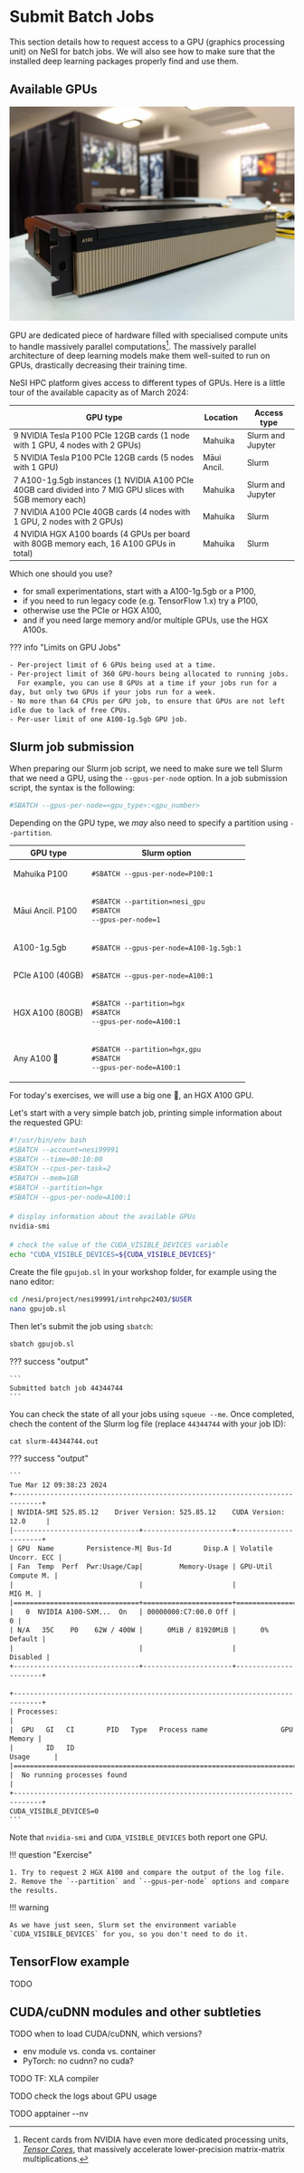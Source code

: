 # Submit Batch Jobs

This section details how to request access to a GPU (graphics processing unit) on NeSI for batch jobs.
We will also see how to make sure that the installed deep learning packages properly find and use them.

## Available GPUs

![](imgs/a100.jpg)

GPU are dedicated piece of hardware filled with specialised compute units to handle massively parallel computations[^1].
The massively parallel architecture of deep learning models make them well-suited to run on GPUs, drastically decreasing their training time.

[^1]: Recent cards from NVIDIA have even more dedicated processing units, *[Tensor Cores](https://www.nvidia.com/en-us/data-center/tensor-cores/)*, that massively accelerate lower-precision matrix-matrix multiplications.

NeSI HPC platform gives access to different types of GPUs.
Here is a little tour of the available capacity as of March 2024:

GPU type | Location | Access type
---------|----------|------------
9 NVIDIA Tesla P100 PCIe 12GB cards (1 node with 1 GPU, 4 nodes with 2 GPUs) | Mahuika | Slurm and Jupyter
5 NVIDIA Tesla P100 PCIe 12GB cards (5 nodes with 1 GPU) | Māui Ancil. | Slurm
7 A100-1g.5gb instances (1 NVIDIA A100 PCIe 40GB card divided into 7 MIG GPU slices with 5GB memory each)| Mahuika | Slurm and Jupyter
7 NVIDIA A100 PCIe 40GB cards (4 nodes with 1 GPU, 2 nodes with 2 GPUs) | Mahuika | Slurm
4 NVIDIA HGX A100 boards (4 GPUs per board with 80GB memory each, 16 A100 GPUs in total)| Mahuika | Slurm

Which one should you use?

- for small experimentations, start with a A100-1g.5gb or a P100,
- if you need to run legacy code (e.g. TensorFlow 1.x) try a P100,
- otherwise use the PCIe or HGX A100,
- and if you need large memory and/or multiple GPUs, use the HGX A100s.

??? info "Limits on GPU Jobs"

    - Per-project limit of 6 GPUs being used at a time.
    - Per-project limit of 360 GPU-hours being allocated to running jobs.
      For example, you can use 8 GPUs at a time if your jobs run for a day, but only two GPUs if your jobs run for a week.
    - No more than 64 CPUs per GPU job, to ensure that GPUs are not left idle due to lack of free CPUs.
    - Per-user limit of one A100-1g.5gb GPU job.

## Slurm job submission

When preparing our Slurm job script, we need to make sure we tell Slurm that we need a GPU, using
the `--gpus-per-node` option.
In a job submission script, the syntax is the following:

```bash
#SBATCH --gpus-per-node=<gpu_type>:<gpu_number>
```

Depending on the GPU type, we *may* also need to specify a partition using `--partition`.

GPU type | Slurm option
---------|-------------
Mahuika P100 | <pre><code>#SBATCH --gpus-per-node=P100:1</code></pre>
Māui Ancil. P100 | <pre><code>#SBATCH --partition=nesi_gpu<br>#SBATCH --gpus-per-node=1</code></pre>
A100-1g.5gb | <pre><code>#SBATCH --gpus-per-node=A100-1g.5gb:1</code></pre>
PCIe A100 (40GB) | <pre><code>#SBATCH --gpus-per-node=A100:1</code></pre>
HGX A100 (80GB) | <pre><code>#SBATCH --partition=hgx<br>#SBATCH --gpus-per-node=A100:1</code></pre>
Any A100 🚀 | <pre><code>#SBATCH --partition=hgx,gpu<br>#SBATCH --gpus-per-node=A100:1</code></pre>

For today's exercises, we will use a big one 🤯, an HGX A100 GPU.

Let's start with a very simple batch job, printing simple information about the requested GPU:

```bash title="gpujob.sl" linenums="1"
#!/usr/bin/env bash
#SBATCH --account=nesi99991
#SBATCH --time=00:10:00
#SBATCH --cpus-per-task=2
#SBATCH --mem=1GB
#SBATCH --partition=hgx
#SBATCH --gpus-per-node=A100:1

# display information about the available GPUs
nvidia-smi

# check the value of the CUDA_VISIBLE_DEVICES variable
echo "CUDA_VISIBLE_DEVICES=${CUDA_VISIBLE_DEVICES}"
```

Create the file `gpujob.sl` in your workshop folder, for example using the nano editor:

```bash
cd /nesi/project/nesi99991/introhpc2403/$USER
nano gpujob.sl
```

Then let's submit the job using `sbatch`:

```bash
sbatch gpujob.sl
```

??? success "output"

    ```
    Submitted batch job 44344744
    ```

You can check the state of all your jobs using `squeue --me`.
Once completed, chech the content of the Slurm log file (replace `44344744` with your job ID):

```
cat slurm-44344744.out
```

??? success "output"

    ```
    Tue Mar 12 09:38:23 2024
    +-----------------------------------------------------------------------------+
    | NVIDIA-SMI 525.85.12    Driver Version: 525.85.12    CUDA Version: 12.0     |
    |-------------------------------+----------------------+----------------------+
    | GPU  Name        Persistence-M| Bus-Id        Disp.A | Volatile Uncorr. ECC |
    | Fan  Temp  Perf  Pwr:Usage/Cap|         Memory-Usage | GPU-Util  Compute M. |
    |                               |                      |               MIG M. |
    |===============================+======================+======================|
    |   0  NVIDIA A100-SXM...  On   | 00000000:C7:00.0 Off |                    0 |
    | N/A   35C    P0    62W / 400W |      0MiB / 81920MiB |      0%      Default |
    |                               |                      |             Disabled |
    +-------------------------------+----------------------+----------------------+

    +-----------------------------------------------------------------------------+
    | Processes:                                                                  |
    |  GPU   GI   CI        PID   Type   Process name                  GPU Memory |
    |        ID   ID                                                   Usage      |
    |=============================================================================|
    |  No running processes found                                                 |
    +-----------------------------------------------------------------------------+
    CUDA_VISIBLE_DEVICES=0
    ```

Note that `nvidia-smi` and `CUDA_VISIBLE_DEVICES` both report one GPU.

!!! question "Exercise"

    1. Try to request 2 HGX A100 and compare the output of the log file.
    2. Remove the `--partition` and `--gpus-per-node` options and compare the results.

!!! warning

    As we have just seen, Slurm set the environment variable `CUDA_VISIBLE_DEVICES` for you, so you don't need to do it.

## TensorFlow example

TODO

## CUDA/cuDNN modules and other subtleties

TODO when to load CUDA/cuDNN, which versions?
- env module vs. conda vs. container
- PyTorch: no cudnn? no cuda?

TODO TF: XLA compiler

TODO check the logs about GPU usage

TODO apptainer --nv
